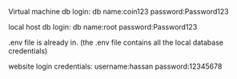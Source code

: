 Virtual machine db login:
db name:coin123      password:Password123

local host db login:
db name:root         password:Password123

.env file is already in. (the .env file contains all the local database credentials)

website login credentials:
username:hassan   password:12345678
